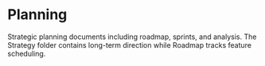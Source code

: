 # Planning

Strategic planning documents including roadmap, sprints, and analysis. The Strategy folder contains long-term direction while Roadmap tracks feature scheduling.